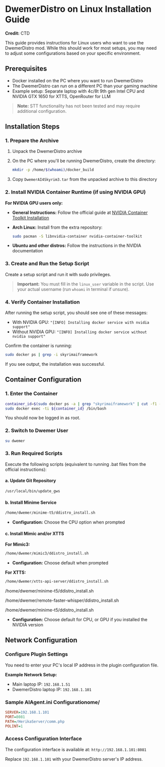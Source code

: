 # DwemerDistro on Linux Installation Guide

**Credit:** CTD

This guide provides instructions for Linux users who want to use the DwemerDistro mod. While this should work for most setups, you may need to adjust some configurations based on your specific environment.

## Prerequisites

- Docker installed on the PC where you want to run DwemerDistro
- The DwemerDistro can run on a different PC than your gaming machine
- Example setup: Separate laptop with 4c/8t 9th gen Intel CPU and NVIDIA GTX 1650 for XTTS, OpenRouter for LLM

> **Note:** STT functionality has not been tested and may require additional configuration.

## Installation Steps

### 1. Prepare the Archive

1. Unpack the DwemerDistro archive
2. On the PC where you'll be running DwemerDistro, create the directory:

   ```bash
   mkdir -p /home/$(whoami)/docker_build
   ```

3. Copy `DwemerAI4Skyrim3.tar` from the unpacked archive to this directory

### 2. Install NVIDIA Container Runtime (if using NVIDIA GPU)

**For NVIDIA GPU users only:**

- **General Instructions:** Follow the official guide at [NVIDIA Container Toolkit Installation](https://docs.nvidia.com/datacenter/cloud-native/container-toolkit/latest/install-guide.html)
- **Arch Linux:** Install from the extra repository:

  ```bash
  sudo pacman -S libnvidia-container nvidia-container-toolkit
  ```

- **Ubuntu and other distros:** Follow the instructions in the NVIDIA documentation

### 3. Create and Run the Setup Script

Create a setup script and run it with sudo privileges.

> **Important:** You must fill in the `linux_user` variable in the script. Use your actual username (run `whoami` in terminal if unsure).

### 4. Verify Container Installation

After running the setup script, you should see one of these messages:

- With NVIDIA GPU: `"[INFO] Installing docker service with nvidia support"`
- Without NVIDIA GPU: `"[INFO] Installing docker service without nvidia support"`

Confirm the container is running:

```bash
sudo docker ps | grep -i skyrimaiframework
```

If you see output, the installation was successful.

## Container Configuration

### 1. Enter the Container

```bash
container_id=$(sudo docker ps -a | grep "skyrimaiframework" | cut -f1 -d" ")
sudo docker exec -ti ${container_id} /bin/bash
```

You should now be logged in as root.

### 2. Switch to Dwemer User

```bash
su dwemer
```

### 3. Run Required Scripts

Execute the following scripts (equivalent to running .bat files from the official instructions):

#### a. Update Git Repository

```bash
/usr/local/bin/update_gws
```

#### b. Install Minime Service

```bash
/home/dwemer/minime-t5/ddistro_install.sh
```

- **Configuration:** Choose the CPU option when prompted

#### c. Install Mimic and/or XTTS

**For Mimic3:**

```bash
/home/dwemer/mimic3/ddistro_install.sh
```

- **Configuration:** Choose default when prompted

**For XTTS:**

```bash
/home/dwemer/xtts-api-server/ddistro_install.sh
```









 /home/dwemer/minime-t5/ddistro_install.sh


/home/dwemer/remote-faster-whisper/ddistro_install.sh

/home/dwemer/minime-t5/ddistro_install.sh






- **Configuration:** Choose default for CPU, or GPU if you installed the NVIDIA version

## Network Configuration

### Configure Plugin Settings

You need to enter your PC's local IP address in the plugin configuration file.

**Example Network Setup:**

- Main laptop IP: `192.168.1.51`
- DwemerDistro laptop IP: `192.168.1.101`

### Sample AIAgent.ini Configurationome/

```ini
SERVER=192.168.1.101
PORT=8081
PATH=/HerikaServer/comm.php
POLINT=1
```

### Access Configuration Interface

The configuration interface is available at: `http://192.168.1.101:8081`

Replace `192.168.1.101` with your DwemerDistro server's IP address.
